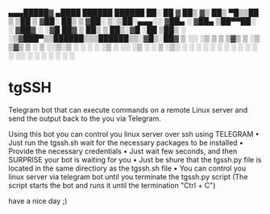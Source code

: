 ▄▄▄█████▓  ▄████   ██████   ██████  ██░ ██ 
▓  ██▒ ▓▒ ██▒ ▀█▒▒██    ▒ ▒██    ▒ ▓██░ ██▒
▒ ▓██░ ▒░▒██░▄▄▄░░ ▓██▄   ░ ▓██▄   ▒██▀▀██░
░ ▓██▓ ░ ░▓█  ██▓  ▒   ██▒  ▒   ██▒░▓█ ░██ 
  ▒██▒ ░ ░▒▓███▀▒▒██████▒▒▒██████▒▒░▓█▒░██▓
  ▒ ░░    ░▒   ▒ ▒ ▒▓▒ ▒ ░▒ ▒▓▒ ▒ ░ ▒ ░░▒░▒
    ░      ░   ░ ░ ░▒  ░ ░░ ░▒  ░ ░ ▒ ░▒░ ░
  ░      ░ ░   ░ ░  ░  ░  ░  ░  ░   ░  ░░ ░
               ░       ░        ░   ░  ░  ░

# tgSSH
Telegram bot that can execute commands on a remote Linux server and send the output back to the you via Telegram.

Using this bot you can control you linux server over ssh using TELEGRAM
  • Just run the tgssh.sh wait for the necessary packages to be installed
  • Provide the necessary credentials
  • Just wait few seconds, and then SURPRISE your bot is waiting for you
  • Just be shure that the tgssh.py file is located in the same directiory as the tgssh.sh file
  • You can control you linux server via telegram bot until you terminate the tgssh.py script (The script starts the bot and runs it until the termination "Ctrl + C")

have a nice day ;)
